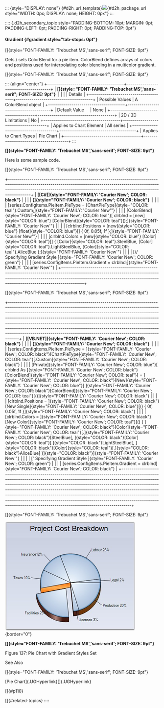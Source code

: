 ::: {style="DISPLAY: none"}
[](ms-xhelp:///?Id=d2h_url_template){#d2h_url_template}![](!package_url!){#d2h_package_url style="WIDTH: 0px; DISPLAY: none; HEIGHT: 0px"}
:::

:::: {.d2h_secondary_topic style="PADDING-BOTTOM: 10pt; MARGIN: 0pt; PADDING-LEFT: 0pt; PADDING-RIGHT: 0pt; PADDING-TOP: 0pt"}
#### Gradient {#gradient style="tab-stops: 0pt"}

[]{style="FONT-FAMILY: 'Trebuchet MS','sans-serif'; FONT-SIZE: 9pt"} 

Gets / sets ColorBlend for a pie item. ColorBlend defines arrays of colors and positions used for interpolating color blending in a multicolor gradient.

[]{style="FONT-FAMILY: 'Trebuchet MS','sans-serif'; FONT-SIZE: 9pt"} 

::: {align="center"}
+---------------------------------------+---------------------------------------+
| **[]{style="FONT-FAMILY: 'Trebuchet MS','sans-serif'; FONT-SIZE: 9pt"}**      |
|                                                                               |
| Details                                                                       |
+---------------------------------------+---------------------------------------+
| Possible Values                       | A ColorBlend object                   |
+---------------------------------------+---------------------------------------+
| Default Value                         | None                                  |
+---------------------------------------+---------------------------------------+
| 2D / 3D Limitations                   | No                                    |
+---------------------------------------+---------------------------------------+
| Applies to Chart Element              | All series                            |
+---------------------------------------+---------------------------------------+
| Applies to Chart Types                | Pie Chart                             |
+---------------------------------------+---------------------------------------+
:::

**[]{style="FONT-FAMILY: 'Trebuchet MS','sans-serif'; FONT-SIZE: 9pt"}** 

Here is some sample code.

[]{style="FONT-FAMILY: 'Trebuchet MS','sans-serif'; FONT-SIZE: 9pt"} 

+-----------------------------------------------------------------------------------------------------------------------------------------------------------------------------------------------------------------------------------------------------+
| **[\[C#\]]{style="FONT-FAMILY: 'Courier New'; COLOR: black"}**                                                                                                                                                                                      |
|                                                                                                                                                                                                                                                     |
| **[]{style="FONT-FAMILY: 'Courier New'; COLOR: black"}**                                                                                                                                                                                            |
|                                                                                                                                                                                                                                                     |
| [series.ConfigItems.PieItem.PieType = [ChartPieType]{style="COLOR: teal"}.Custom;]{style="FONT-FAMILY: 'Courier New'"}                                                                                                                              |
|                                                                                                                                                                                                                                                     |
| [ColorBlend]{style="FONT-FAMILY: 'Courier New'; COLOR: teal"}[ clrblnd = [new]{style="COLOR: blue"} [ColorBlend]{style="COLOR: teal"}();]{style="FONT-FAMILY: 'Courier New'"}                                                                       |
|                                                                                                                                                                                                                                                     |
| [clrblnd.Positions = [new]{style="COLOR: blue"} [float]{style="COLOR: blue"}\[\] { 0f, 0.05f, 1f };]{style="FONT-FAMILY: 'Courier New'"}                                                                                                            |
|                                                                                                                                                                                                                                                     |
| [clrblnd.Colors = [new]{style="COLOR: blue"} [Color]{style="COLOR: teal"}\[\] { [Color]{style="COLOR: teal"}.SteelBlue, [Color]{style="COLOR: teal"}.LightSteelBlue, [Color]{style="COLOR: teal"}.AliceBlue };]{style="FONT-FAMILY: 'Courier New'"} |
|                                                                                                                                                                                                                                                     |
| [// Specifying Gradient Style ]{style="FONT-FAMILY: 'Courier New'; COLOR: green"}                                                                                                                                                                   |
|                                                                                                                                                                                                                                                     |
| [series.ConfigItems.PieItem.Gradient = clrblnd;]{style="FONT-FAMILY: 'Courier New'"}                                                                                                                                                                |
+-----------------------------------------------------------------------------------------------------------------------------------------------------------------------------------------------------------------------------------------------------+

[]{style="FONT-FAMILY: 'Trebuchet MS','sans-serif'; FONT-SIZE: 9pt"} 

+-----------------------------------------------------------------------------------------------------------------------------------------------------------------------------------------------------------------------------------------------------------------------------------------------------------------------------------------------------------------------------------------------------------------------------------------------------------------------------------------------------------------------------------------------------------------------+
| **[\[VB.NET\]]{style="FONT-FAMILY: 'Courier New'; COLOR: black"}**                                                                                                                                                                                                                                                                                                                                                                                                                                                                                                    |
|                                                                                                                                                                                                                                                                                                                                                                                                                                                                                                                                                                       |
| **[]{style="FONT-FAMILY: 'Courier New'; COLOR: black"}**                                                                                                                                                                                                                                                                                                                                                                                                                                                                                                              |
|                                                                                                                                                                                                                                                                                                                                                                                                                                                                                                                                                                       |
| [series.ConfigItems.PieItem.PieType = ]{style="FONT-FAMILY: 'Courier New'; COLOR: black"}[ChartPieType]{style="FONT-FAMILY: 'Courier New'; COLOR: teal"}[.Custom]{style="FONT-FAMILY: 'Courier New'; COLOR: black"}                                                                                                                                                                                                                                                                                                                                                   |
|                                                                                                                                                                                                                                                                                                                                                                                                                                                                                                                                                                       |
| [Private]{style="FONT-FAMILY: 'Courier New'; COLOR: blue"}[ clrblnd As ]{style="FONT-FAMILY: 'Courier New'; COLOR: black"}[ColorBlend]{style="FONT-FAMILY: 'Courier New'; COLOR: teal"}[ = ]{style="FONT-FAMILY: 'Courier New'; COLOR: black"}[New]{style="FONT-FAMILY: 'Courier New'; COLOR: blue"}[ ]{style="FONT-FAMILY: 'Courier New'; COLOR: black"}[ColorBlend]{style="FONT-FAMILY: 'Courier New'; COLOR: teal"}[()]{style="FONT-FAMILY: 'Courier New'; COLOR: black"}                                                                                          |
|                                                                                                                                                                                                                                                                                                                                                                                                                                                                                                                                                                       |
| [clrblnd.Positions = ]{style="FONT-FAMILY: 'Courier New'; COLOR: black"}[New Single]{style="FONT-FAMILY: 'Courier New'; COLOR: blue"}[() { 0f, 0.05f, 1f }]{style="FONT-FAMILY: 'Courier New'; COLOR: black"}                                                                                                                                                                                                                                                                                                                                                         |
|                                                                                                                                                                                                                                                                                                                                                                                                                                                                                                                                                                       |
| [clrblnd.Colors = ]{style="FONT-FAMILY: 'Courier New'; COLOR: black"}[New Color]{style="FONT-FAMILY: 'Courier New'; COLOR: teal"}[() { ]{style="FONT-FAMILY: 'Courier New'; COLOR: black"}[Color]{style="FONT-FAMILY: 'Courier New'; COLOR: teal"}[.]{style="FONT-FAMILY: 'Courier New'; COLOR: black"}[SteelBlue[, ]{style="COLOR: black"}[Color]{style="COLOR: teal"}[.]{style="COLOR: black"}LightSteelBlue[, ]{style="COLOR: black"}[Color]{style="COLOR: teal"}[.]{style="COLOR: black"}AliceBlue[ }]{style="COLOR: black"}]{style="FONT-FAMILY: 'Courier New'"} |
|                                                                                                                                                                                                                                                                                                                                                                                                                                                                                                                                                                       |
| [\' Specifying Gradient Style ]{style="FONT-FAMILY: 'Courier New'; COLOR: green"}                                                                                                                                                                                                                                                                                                                                                                                                                                                                                     |
|                                                                                                                                                                                                                                                                                                                                                                                                                                                                                                                                                                       |
| [series.ConfigItems.PieItem.Gradient = clrblnd]{style="FONT-FAMILY: 'Courier New'; COLOR: black"}                                                                                                                                                                                                                                                                                                                                                                                                                                                                     |
+-----------------------------------------------------------------------------------------------------------------------------------------------------------------------------------------------------------------------------------------------------------------------------------------------------------------------------------------------------------------------------------------------------------------------------------------------------------------------------------------------------------------------------------------------------------------------+

[]{style="FONT-FAMILY: 'Trebuchet MS','sans-serif'; FONT-SIZE: 9pt"} 

![](ImagesExt/image64_143.jpg){border="0"}

**[]{style="FONT-FAMILY: 'Trebuchet MS','sans-serif'; FONT-SIZE: 9pt"}** 

Figure 137: Pie Chart with Gradient Styles Set

See Also

[]{style="FONT-FAMILY: 'Trebuchet MS','sans-serif'; FONT-SIZE: 9pt"} 

[Pie Chart]{.UGHyperlink}[]{.UGHyperlink}

[]{#p110} 

[]{#related-topics}
::::
